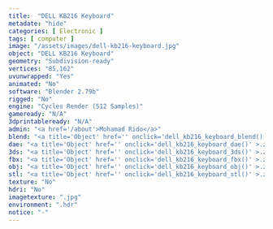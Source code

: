 ```yaml
---
title:  "DELL KB216 Keyboard"
metadate: "hide"
categories: [ Electronic ]
tags: [ computer ]
image: "/assets/images/dell-kb216-keyboard.jpg"
object: "DELL KB216 Keyboard"
geometry: "Subdivision-ready"
vertices: "85,162"
uvunwrapped: "Yes"
animated: "No"
software: "Blender 2.79b"
rigged: "No"
engine: "Cycles Render (512 Samples)"
gameready: "N/A"
3dprintableready: "N/A"
admin: "<a href='/about'>Mohamad Rido</a>"
blend: "<a title='Object' href='' onclick='dell_kb216_keyboard_blend()' >.zip 19.8 MB</a>"
dae: "<a title='Object' href='' onclick='dell_kb216_keyboard_dae()' >.zip 12.0 MB</a>"
3ds: "<a title='Object' href='' onclick='dell_kb216_keyboard_3ds()' >.zip 13.0 MB</a>"
fbx: "<a title='Object' href='' onclick='dell_kb216_keyboard_fbx()' >.zip 16.3 MB</a>"
obj: "<a title='Object' href='' onclick='dell_kb216_keyboard_obj()' >.zip 13.0 MB</a>"
stl: "<a title='Object' href='' onclick='dell_kb216_keyboard_stl()' >.zip 19.9 MB</a>"
texture: "No"
hdri: "No"
imagetexture: ".jpg"
environment: ".hdr"
notice: "-"
---
```

